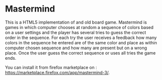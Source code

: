 Mastermind
==========

This is a HTML5 implementation of and old board game. Mastermind is games in which computer chooses at random a sequence of colors based on a user settings and the player has several tries to guess the correct order in the sequence. For each try the user receives a feedback how many colors in the sequence he entered are of the same color and place as within computer chosen sequence and how many are present but on a wrong place. Once the user guess the correct sequence or uses all tries the game ends.

You can install it from firefox marketplace on : https://marketplace.firefox.com/app/mastermind-3/.

